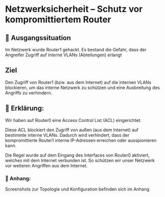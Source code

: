 # Netzwerksicherheit – Schutz vor kompromittiertem Router 

## 📝 Ausgangssituation
Im Netzwerk wurde Router1 gehackt. Es bestand die Gefahr, dass der Angreifer Zugriff auf interne VLANs (Abteilungen) erlangt
## Ziel
Den Zugriff von Router1 (bzw. aus dem Internet) auf die internen VLANs blockieren, um das interne Netzwerk zu schützen und eine Ausbreitung des Angriffs zu verhindern.
## 📝 Erklärung:
Wir haben auf Router0 eine Access Control List (ACL) eingerichtet.

Diese ACL blockiert den Zugriff von außen (aus dem Internet) auf bestimmte interne VLANs. Dadurch wird verhindert, dass der kompromittierte Router1 interne IP-Adressen erreichen oder ausspionieren kann.

Die Regel wurde auf dem Eingang des Interfaces von Router0 aktiviert, welches mit dem Internet verbunden ist. So schützen wir unser Netzwerk vor weiteren Angriffen aus dem Internet.



### 📎 Anhang:
Screenshots zur Topologie und Konfiguration befinden sich im Anhang
